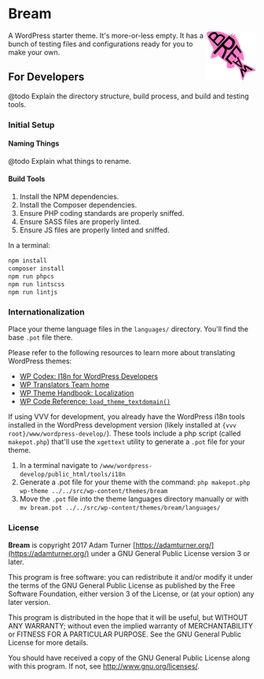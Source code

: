 # Bream

<img src="/assets/images/bream.svg" alt="Bream logo of a pink fish spelled with the word Bream." width="100" height="100" style="float:right;">

A WordPress starter theme. It's more-or-less empty. It has a bunch of testing files and configurations ready for you to make your own.

## For Developers

@todo Explain the directory structure, build process, and build and testing tools.

### Initial Setup

#### Naming Things

@todo Explain what things to rename.

#### Build Tools

1. Install the NPM dependencies.
2. Install the Composer dependencies.
3. Ensure PHP coding standards are properly sniffed.
4. Ensure SASS files are properly linted.
5. Ensure JS files are properly linted and sniffed.

In a terminal:

~~~
npm install
composer install
npm run phpcs
npm run lintscss
npm run lintjs
~~~

### Internationalization

Place your theme language files in the `languages/` directory. You'll find the base `.pot` file there.

Please refer to the following resources to learn more about translating WordPress themes:

* [WP Codex: I18n for WordPress Developers](https://codex.wordpress.org/I18n_for_WordPress_Developers)
* [WP Translators Team home](https://make.wordpress.org/polyglots/teams/)
* [WP Theme Handbook: Localization](https://developer.wordpress.org/themes/functionality/localization/)
* [WP Code Reference: `load_theme_textdomain()`](https://developer.wordpress.org/reference/functions/load_theme_textdomain/)

If using VVV for development, you already have the WordPress i18n tools installed in the WordPress development version (likely installed at `{vvv root}/www/wordpress-develop/`). These tools include a php script (called `makepot.php`) that'll use the `xgettext` utility to generate a `.pot` file for your theme.

1. In a terminal navigate to `/www/wordpress-develop/public_html/tools/i18n`
2. Generate a .pot file for your theme with the command: `php makepot.php wp-theme ../../src/wp-content/themes/bream`
3. Move the `.pot` file into the theme languages directory manually or with `mv bream.pot ../../src/wp-content/themes/bream/languages/`

### License

**Bream** is copyright 2017 Adam Turner [https://adamturner.org/](https://adamturner.org/) under a GNU General Public License version 3 or later.

This program is free software: you can redistribute it and/or modify it under the terms of the GNU General Public License as published by the Free Software
Foundation, either version 3 of the License, or (at your option) any later version.

This program is distributed in the hope that it will be useful, but WITHOUT ANY WARRANTY; without even the implied warranty of MERCHANTABILITY or FITNESS FOR A
PARTICULAR PURPOSE. See the GNU General Public License for more details.

You should have received a copy of the GNU General Public License along with this program. If not, see <http://www.gnu.org/licenses/>.
